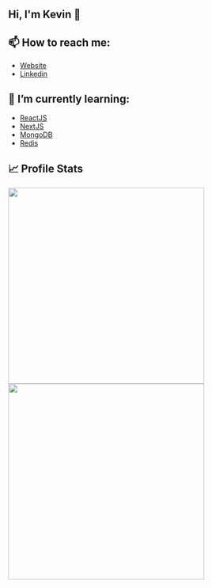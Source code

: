 ## Hi, I'm Kevin 👋

## 📫 How to reach me:
  - [Website](https://kevinazemi.com)
  - [Linkedin](https://www.linkedin.com/in/kevin-azemi)
  
<!--
## 🔭 I’m currently working on
  - ~~Making a [FiveM Server](https://jediroleplay.com)~~
-->
 
## 🌱 I’m currently learning:
  - [ReactJS](https://reactjs.org)
  - [NextJS](https://go.dev)
  - [MongoDB](https://www.mongodb.com)
  - [Redis](https://redis.io)

## 📈 Profile Stats
<p float="left">
  <img src="https://github-readme-stats.vercel.kevinazemi.com/api?username=Klay4&show_icons=true&theme=dark" width="396" />
  <img src="https://github-readme-streak-stats.vercel.kevinazemi.com?user=Klay4&theme=dark&date_format=M%20j%5B%2C%20Y%5D" width="396" />
</p>
